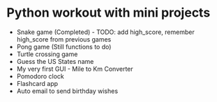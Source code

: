 # Python workout with mini projects
- Snake game (Completed) - TODO: add high_score, remember high_score from previous games 
- Pong game (Still functions to do)
- Turtle crossing game
- Guess the US States name
- My very first GUI - Mile to Km Converter
- Pomodoro clock
- Flashcard app
- Auto email to send birthday wishes